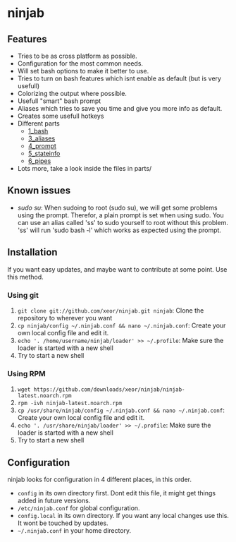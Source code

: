 ninjab
======

Features
--------

* Tries to be as cross platform as possible.
* Configuration for the most common needs.
* Will set bash options to make it better to use.
* Tries to turn on bash features which isnt enable as default (but is very usefull)
* Colorizing the output where possible.
* Usefull "smart" bash prompt
* Aliases which tries to save you time and give you more info as default.
* Creates some usefull hotkeys
* Different parts
  * [1_bash](https://github.com/xeor/ninjab/wiki/parts-1_bash)
  * [3_aliases](https://github.com/xeor/ninjab/wiki/parts-3_aliases)
  * [4_prompt](https://github.com/xeor/ninjab/wiki/parts-4_prompt)
  * [5_stateinfo](https://github.com/xeor/ninjab/wiki/parts-5_stateinfo)
  * [6_pipes](https://github.com/xeor/ninjab/wiki/parts-5_pipes)
* Lots more, take a look inside the files in parts/


Known issues
------------
* *sudo su*: When sudoing to root (sudo su), we will get some problems using the prompt. Therefor, a plain prompt is set when using sudo. You can use an alias called 'ss' to sudo yourself to root without this problem. 'ss' will run 'sudo bash -l' which works as expected using the prompt.

Installation
------------
If you want easy updates, and maybe want to contribute at some point. Use this method.

### Using git
1. `git clone git://github.com/xeor/ninjab.git ninjab`: Clone the repository to wherever you want
2. `cp ninjab/config ~/.ninjab.conf && nano ~/.ninjab.conf`: Create your own local config file and edit it.
3. `echo '. /home/username/ninjab/loader' >> ~/.profile`: Make sure the loader is started with a new shell
4. Try to start a new shell

### Using RPM
1. `wget https://github.com/downloads/xeor/ninjab/ninjab-latest.noarch.rpm`
2. `rpm -ivh ninjab-latest.noarch.rpm`
3. `cp /usr/share/ninjab/config ~/.ninjab.conf && nano ~/.ninjab.conf`: Create your own local config file and edit it.
4. `echo '. /usr/share/ninjab/loader' >> ~/.profile`: Make sure the loader is started with a new shell
5. Try to start a new shell

Configuration
-------------
ninjab looks for configuration in 4 different places, in this order.

* `config` in its own directory first. Dont edit this file, it might get things added in future versions.
* `/etc/ninjab.conf` for global configuration.
* `config.local` in its own directory. If you want any local changes use this. It wont be touched by updates.
* `~/.ninjab.conf` in your home directory.